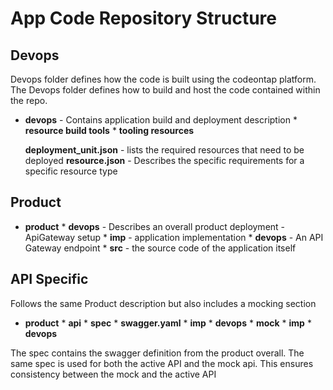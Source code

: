 # App Code Repository Structure

## Devops

Devops folder defines how the code is built using the codeontap platform. The Devops folder defines how to build and host the code contained within the repo.

* **devops** - Contains application build and deployment description
		* **resource build tools**
				* **tooling resources**
   
	**deployment_unit.json** - lists the required resources that need to be deployed
	**resource.json** - Describes the specific requirements for a specific resource type

## Product

* **product** 
		* **devops** - Describes an overall product deployment - ApiGateway setup
		* **imp** - application implementation
				* **devops** - An API Gateway endpoint
				* **src** - the source code of the application itself


## API Specific

Follows the same Product description but also includes a mocking section

* **product**
		* **api**
				* **spec**
						* **swagger.yaml**
				* **imp**
				* **devops**
		* **mock** 
				* **imp**
				* **devops** 

The spec contains the swagger definition from the product overall. The same spec is used for both the active API and the mock api. This ensures consistency between the mock and the active API